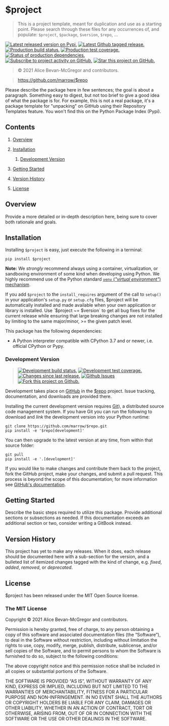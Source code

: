 # $project

> This is a project template, meant for duplication and use as a starting point. Please search through these files for any occurrences of, and populate: `$project`, `$package`, `$version`, `$repo`, ...

[![][latestversion]][latestversion_] [![][ghtag]][ghtag_] [![][masterstatus]][masterstatus_] [![][mastercover]][mastercover_] [![][masterreq]][masterreq_] [![][ghwatch]][ghsubscription] [![][ghstar]][ghsubscription]

> © 2021 Alice Bevan-McGregor and contributors.

> https://github.com/marrow/$repo

Please describe the package here in few sentences; the goal is about a paragraph. Something easy to digest, but not too brief to give a good idea of what the package is for. For example, this is not a real package, it's a package template for "unpacking" on GitHub using their Repository Templates feature. You won't find this on the Python Package Index (Pypi).

## Contents

1. [Overview](#overview)

2. [Installation](#installation)

	1. [Development Version](#development-version)

3. [Getting Started](#getting-started)

4. [Version History](#version-history)

5. [License](#license)


## Overview

Provide a more detailed or in-depth description here, being sure to cover both rationale and goals.


## Installation

Installing `$project` is easy, just execute the following in a terminal:

	pip install $project

**Note:** We *strongly* recommend always using a container, virtualization, or sandboxing environment of some kind when developing using Python. We highly recommend use of the Python standard [`venv` (_"virtual environment"_) mechanism][venv].

If you add `$project` to the `install_requires` argument of the call to `setup()` in your application's `setup.py` or `setup.cfg` files, $project will be automatically installed and made available when your own application or library is installed. Use `$project ~= $version` to get all bug fixes for the current release while ensuring that large breaking changes are not installed by limiting to the same major/minor, >= the given patch level.

This package has the following dependencies:

* A Python interpreter compatible with CPython 3.7 and or newer, i.e. official CPython or Pypy.


### Development Version

> [![][developstatus]][developstatus_] [![][developcover]][developcover_] [![][ghsince]][ghsince_] [![][ghissues]][ghissues_] [![][ghfork]][ghfork_]

Development takes place on [GitHub][github] in the [$repo][repo] project. Issue tracking, documentation, and downloads are provided there.

Installing the current development version requires [Git][git]), a distributed source code management system. If you have Git you can run the following to download and *link* the development version into your Python runtime:

	git clone https://github.com/marrow/$repo.git
	pip install -e '$repo[development]'

You can then upgrade to the latest version at any time, from within that source folder:

	git pull
	pip install -e '.[development]'

If you would like to make changes and contribute them back to the project, fork the GitHub project, make your changes, and submit a pull request. This process is beyond the scope of this documentation; for more information see [GitHub's documentation][ghhelp].


## Getting Started

Describe the basic steps required to utilize this package. Provide additional sections or subsections as needed. If this documentation exceeds an additional section or two, consider writing a GitBook instead.


## Version History

This project has yet to make any releases. When it does, each release should be documented here with a sub-section for the version, and a bulleted list of itemized changes tagged with the kind of change, e.g. *fixed*, *added*, *removed*, or *deprecated*.


## License

$project has been released under the MIT Open Source license.

### The MIT License

Copyright © 2021 Alice Bevan-McGregor and contributors.

Permission is hereby granted, free of charge, to any person obtaining a copy of this software and associated documentation files (the “Software”), to deal in the Software without restriction, including without limitation the rights to use, copy, modify, merge, publish, distribute, sublicense, and/or sell copies of the Software, and to permit persons to whom the Software is furnished to do so, subject to the following conditions:

The above copyright notice and this permission notice shall be included in all copies or substantial portions of the Software.

THE SOFTWARE IS PROVIDED “AS IS”, WITHOUT WARRANTY OF ANY KIND, EXPRESS OR IMPLIED, INCLUDING BUT NOT LIMITED TO THE WARRANTIES OF MERCHANTABILITY, FITNESS FOR A PARTICULAR PURPOSE AND NON-INFRINGEMENT. IN NO EVENT SHALL THE AUTHORS OR COPYRIGHT HOLDERS BE LIABLE FOR ANY CLAIM, DAMAGES OR OTHER LIABILITY, WHETHER IN AN ACTION OF CONTRACT, TORT OR OTHERWISE, ARISING FROM, OUT OF OR IN CONNECTION WITH THE SOFTWARE OR THE USE OR OTHER DEALINGS IN THE SOFTWARE.


[venv]: https://docs.python.org/3/tutorial/venv.html

[git]: http://git-scm.com/
[repo]: https://github.com/marrow/$repo/
[github]: https://github.com/
[ghhelp]: https://help.github.com/


[ghwatch]: https://img.shields.io/github/watchers/marrow/$repo.svg?style=social&label=Watch "Subscribe to project activity on GitHub."
[ghstar]: https://img.shields.io/github/stars/marrow/$repo.svg?style=social&label=Star "Star this project on GitHub."
[ghsubscription]: https://github.com/marrow/cinje/subscription
[ghfork]: https://img.shields.io/github/forks/marrow/$repo.svg?style=social&label=Fork "Fork this project on Github."
[ghfork_]: https://github.com/marrow/cinje/fork

[masterstatus]: http://img.shields.io/travis/marrow/$repo/master.svg?style=flat "Production build status."
[masterstatus_]: https://travis-ci.org/marrow/cinje/branches
[mastercover]: http://img.shields.io/codecov/c/github/marrow/$repo/master.svg?style=flat "Production test coverage."
[mastercover_]: https://codecov.io/github/marrow/cinje?branch=master
[masterreq]: https://img.shields.io/requires/github/marrow/$repo.svg "Status of production dependencies."
[masterreq_]: https://requires.io/github/marrow/cinje/requirements/?branch=master

[developstatus]: http://img.shields.io/travis/marrow/$repo/develop.svg?style=flat "Development build status."
[developstatus_]: https://travis-ci.org/marrow/cinje/branches
[developcover]: http://img.shields.io/codecov/c/github/marrow/$repo/develop.svg?style=flat "Development test coverage."
[developcover_]: https://codecov.io/github/marrow/cinje?branch=develop
[developreq]: https://img.shields.io/requires/github/marrow/$repo.svg "Status of development dependencies."
[developreq_]: https://requires.io/github/marrow/cinje/requirements/?branch=develop

[ghissues]: http://img.shields.io/github/issues-raw/marrow/$repo.svg?style=flat "Github Issues"
[ghissues_]: https://github.com/marrow/cinje/issues
[ghsince]: https://img.shields.io/github/commits-since/marrow/$repo/$version.svg "Changes since last release."
[ghsince_]: https://github.com/marrow/cinje/commits/develop
[ghtag]: https://img.shields.io/github/tag/marrow/$repo.svg "Latest Github tagged release."
[ghtag_]: https://github.com/marrow/cinje/tree/$version
[latestversion]: http://img.shields.io/pypi/v/$project.svg?style=flat "Latest released version on Pypi."
[latestversion_]: https://pypi.python.org/pypi/$project

[cake]: http://img.shields.io/badge/cake-lie-1b87fb.svg?style=flat
